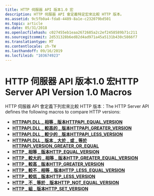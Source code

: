```yaml
---
title: HTTP 伺服器 API 版本1.0 宏
description: HTTP 伺服器 API 會定義特定宏來比較 HTTP 版本。
ms.assetid: 9c5fb0a4-fda8-4489-8a1e-c232079bd501
ms.topic: article
ms.date: 05/31/2018
ms.openlocfilehash: c027455eb1eaa2672685a2c2ef2458589b71c211
ms.sourcegitcommit: 2d531328b6ed82d4ad971a45a5131b430c5866f7
ms.translationtype: MT
ms.contentlocale: zh-TW
ms.lasthandoff: 09/16/2019
ms.locfileid: "103674923"
---
```

# <a name="http-server-api-version-10-macros"></a><span data-ttu-id="1ada5-103">HTTP 伺服器 API 版本1.0 宏</span><span class="sxs-lookup"><span data-stu-id="1ada5-103">HTTP Server API Version 1.0 Macros</span></span>

<span data-ttu-id="1ada5-104">HTTP 伺服器 API 會定義下列宏來比較 HTTP 版本：</span><span class="sxs-lookup"><span data-stu-id="1ada5-104">The HTTP Server API defines the following macros to compare HTTP versions:</span></span>

-   [<span data-ttu-id="1ada5-105">**HTTPAPI.DLL \_ 相等 \_ 版本**</span><span class="sxs-lookup"><span data-stu-id="1ada5-105">**HTTPAPI\_EQUAL\_VERSION**</span></span>](/windows/desktop/api/http/nf-http-httpapi_equal_version)
-   [<span data-ttu-id="1ada5-106">**HTTPAPI.DLL \_ 較高的 \_ 版本**</span><span class="sxs-lookup"><span data-stu-id="1ada5-106">**HTTPAPI\_GREATER\_VERSION**</span></span>](/windows/desktop/api/http/nf-http-httpapi_greater_version)
-   [<span data-ttu-id="1ada5-107">**HTTPAPI.DLL \_ 較少的 \_ 版本**</span><span class="sxs-lookup"><span data-stu-id="1ada5-107">**HTTPAPI\_LESS\_VERSION**</span></span>](/windows/desktop/api/http/nf-http-httpapi_less_version)
-   [<span data-ttu-id="1ada5-108">**HTTPAPI.DLL \_ 版本 \_ 大於 \_ 或 \_ 等於**</span><span class="sxs-lookup"><span data-stu-id="1ada5-108">**HTTPAPI\_VERSION\_GREATER\_OR\_EQUAL**</span></span>](/windows/desktop/api/http/nf-http-httpapi_version_greater_or_equal)
-   [<span data-ttu-id="1ada5-109">**HTTP \_ 相等 \_ 版本**</span><span class="sxs-lookup"><span data-stu-id="1ada5-109">**HTTP\_EQUAL\_VERSION**</span></span>](/windows/desktop/api/Http/nf-http-http_equal_version)
-   [<span data-ttu-id="1ada5-110">**HTTP \_ 較大的 \_ 相等 \_ 版本**</span><span class="sxs-lookup"><span data-stu-id="1ada5-110">**HTTP\_GREATER\_EQUAL\_VERSION**</span></span>](/windows/desktop/api/Http/nf-http-http_greater_equal_version)
-   [<span data-ttu-id="1ada5-111">**HTTP \_ 較高 \_ 版本**</span><span class="sxs-lookup"><span data-stu-id="1ada5-111">**HTTP\_GREATER\_VERSION**</span></span>](/windows/desktop/api/Http/nf-http-http_greater_version)
-   [<span data-ttu-id="1ada5-112">**HTTP \_ 較不 \_ 相等 \_ 版本**</span><span class="sxs-lookup"><span data-stu-id="1ada5-112">**HTTP\_LESS\_EQUAL\_VERSION**</span></span>](/windows/desktop/api/Http/nf-http-http_less_equal_version)
-   [<span data-ttu-id="1ada5-113">**HTTP \_ 較低 \_ 版本**</span><span class="sxs-lookup"><span data-stu-id="1ada5-113">**HTTP\_LESS\_VERSION**</span></span>](/windows/desktop/api/Http/nf-http-http_less_version)
-   [<span data-ttu-id="1ada5-114">**HTTP \_ 不 \_ 等於 \_ 版本**</span><span class="sxs-lookup"><span data-stu-id="1ada5-114">**HTTP\_NOT\_EQUAL\_VERSION**</span></span>](/windows/desktop/api/Http/nf-http-http_not_equal_version)
-   [<span data-ttu-id="1ada5-115">**HTTP \_ 組 \_ 版本**</span><span class="sxs-lookup"><span data-stu-id="1ada5-115">**HTTP\_SET\_VERSION**</span></span>](/windows/desktop/api/Http/nf-http-http_set_version)

 

 




